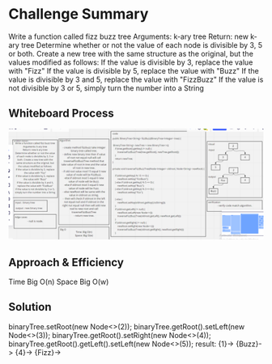 # Challenge Summary
<!-- Description of the challenge -->
Write a function called fizz buzz tree
Arguments: k-ary tree
Return: new k-ary tree
Determine whether or not the value of each node is divisible by 3, 5 or both. Create a new tree with the same structure as the original, but the values modified as follows:
If the value is divisible by 3, replace the value with "Fizz"
If the value is divisible by 5, replace the value with "Buzz"
If the value is divisible by 3 and 5, replace the value with "FizzBuzz"
If the value is not divisible by 3 or 5, simply turn the number into a String
## Whiteboard Process
<!-- Embedded whiteboard image -->
![](challenge18.PNG)
## Approach & Efficiency
<!-- What approach did you take? Why? What is the Big O space/time for this approach? -->
Time Big O(n)
Space Big O(w)
## Solution
<!-- Show how to run your code, and examples of it in action -->
binaryTree.setRoot(new Node<>(2));
binaryTree.getRoot().setLeft(new Node<>(3));
binaryTree.getRoot().setRight(new Node<>(4));
binaryTree.getRoot().getLeft().setLeft(new Node<>(5));
result: {1}-> {Buzz}-> {4}-> {Fizz}->